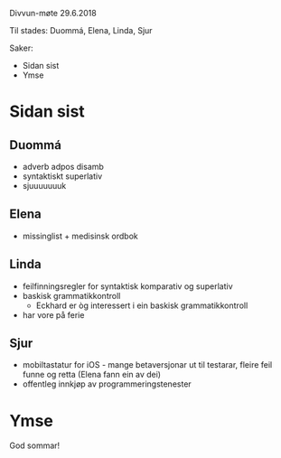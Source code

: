 Divvun-møte 29.6.2018

Til stades: Duommá, Elena, Linda, Sjur

Saker:
* Sidan sist
* Ymse

# Sidan sist
##  Duommá
* adverb adpos disamb
* syntaktiskt superlativ
* sjuuuuuuuk

 
##  Elena
* missinglist + medisinsk ordbok

##  Linda
* feilfinningsregler for syntaktisk komparativ og superlativ
* baskisk grammatikkontroll
    - Eckhard er òg interessert i ein baskisk grammatikkontroll
* har vore på ferie

##  Sjur
* mobiltastatur for iOS - mange betaversjonar ut til testarar, fleire feil funne
  og retta (Elena fann ein av dei)
* offentleg innkjøp av programmeringstenester

# Ymse

God sommar!
